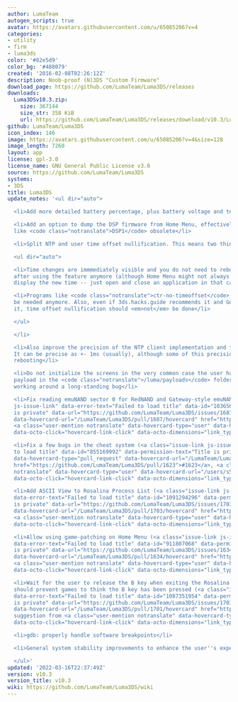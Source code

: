 ```yaml
---
author: LumaTeam
autogen_scripts: true
avatar: https://avatars.githubusercontent.com/u/65085206?v=4
categories:
- utility
- firm
- luma3ds
color: '#82e5d9'
color_bg: '#488079'
created: '2016-02-08T02:26:12Z'
description: Noob-proof (N)3DS "Custom Firmware"
download_page: https://github.com/LumaTeam/Luma3DS/releases
downloads:
  Luma3DSv10.3.zip:
    size: 367144
    size_str: 358 KiB
    url: https://github.com/LumaTeam/Luma3DS/releases/download/v10.3/Luma3DSv10.3.zip
github: LumaTeam/Luma3DS
icon_index: 146
image: https://avatars.githubusercontent.com/u/65085206?v=4&size=128
image_length: 7260
layout: app
license: gpl-3.0
license_name: GNU General Public License v3.0
source: https://github.com/LumaTeam/Luma3DS
systems:
- 3DS
title: Luma3DS
update_notes: '<ul dir="auto">

  <li>Add more detailed battery percentage, plus battery voltage and temperature</li>

  <li>Add an option to dump the DSP firmware from Home Menu, effectively making programs
  like <code class="notranslate">DSP1</code> obsolete</li>

  <li>Split NTP and user time offset nullification. This means two things:

  <ul dir="auto">

  <li>Time changes are immmediately visible and you do not need to reboot your console
  after using the feature anymore (although Home Menu might not always immmediately
  display the new time -- just open and close an application in that case)</li>

  <li>Programs like <code class="notranslate">ctr-no-timeoffset</code> should not
  be needed anymore. Also, even if 3ds.hacks.guide recommends it and GodMode9 mandates
  it, time offset nullification should <em>not</em> be done</li>

  </ul>

  </li>

  <li>Also improve the precision of the NTP client implementation and fix a few bugs.
  It can be precise as +- 1ms (usually), although some of this precision is lost when
  rebooting</li>

  <li>Do not initialize the screens in the very common case the user has only one
  payload in the <code class="notranslate">/luma/payloads</code> folder, effectively
  working around a long-standing bug</li>

  <li>Fix reading emuNAND sector 0 for RedNAND and Gateway-style emuNAND (<a class="issue-link
  js-issue-link" data-error-text="Failed to load title" data-id="1036563625" data-permission-text="Title
  is private" data-url="https://github.com/LumaTeam/Luma3DS/issues/1687" data-hovercard-type="pull_request"
  data-hovercard-url="/LumaTeam/Luma3DS/pull/1687/hovercard" href="https://github.com/LumaTeam/Luma3DS/pull/1687">#1687</a>,
  <a class="user-mention notranslate" data-hovercard-type="user" data-hovercard-url="/users/aspargas2/hovercard"
  data-octo-click="hovercard-link-click" data-octo-dimensions="link_type:self" href="https://github.com/aspargas2">@aspargas2</a>)</li>

  <li>Fix a few bugs in the cheat system (<a class="issue-link js-issue-link" data-error-text="Failed
  to load title" data-id="855169992" data-permission-text="Title is private" data-url="https://github.com/LumaTeam/Luma3DS/issues/1623"
  data-hovercard-type="pull_request" data-hovercard-url="/LumaTeam/Luma3DS/pull/1623/hovercard"
  href="https://github.com/LumaTeam/Luma3DS/pull/1623">#1623</a>, <a class="user-mention
  notranslate" data-hovercard-type="user" data-hovercard-url="/users/s5bug/hovercard"
  data-octo-click="hovercard-link-click" data-octo-dimensions="link_type:self" href="https://github.com/s5bug">@s5bug</a>)</li>

  <li>Add ASCII View to Rosalina Process List (<a class="issue-link js-issue-link"
  data-error-text="Failed to load title" data-id="1091294296" data-permission-text="Title
  is private" data-url="https://github.com/LumaTeam/Luma3DS/issues/1703" data-hovercard-type="pull_request"
  data-hovercard-url="/LumaTeam/Luma3DS/pull/1703/hovercard" href="https://github.com/LumaTeam/Luma3DS/pull/1703">#1703</a>,
  <a class="user-mention notranslate" data-hovercard-type="user" data-hovercard-url="/users/George-lewis/hovercard"
  data-octo-click="hovercard-link-click" data-octo-dimensions="link_type:self" href="https://github.com/George-lewis">@George-lewis</a>)</li>

  <li>Allow using game-patching on Home Menu (<a class="issue-link js-issue-link"
  data-error-text="Failed to load title" data-id="911807068" data-permission-text="Title
  is private" data-url="https://github.com/LumaTeam/Luma3DS/issues/1634" data-hovercard-type="pull_request"
  data-hovercard-url="/LumaTeam/Luma3DS/pull/1634/hovercard" href="https://github.com/LumaTeam/Luma3DS/pull/1634">#1634</a>,
  <a class="user-mention notranslate" data-hovercard-type="user" data-hovercard-url="/users/gabe565/hovercard"
  data-octo-click="hovercard-link-click" data-octo-dimensions="link_type:self" href="https://github.com/gabe565">@gabe565</a>)</li>

  <li>Wait for the user to release the B key when exiting the Rosalina menu. This
  should prevent games to think the B key has been pressed (<a class="issue-link js-issue-link"
  data-error-text="Failed to load title" data-id="1087351954" data-permission-text="Title
  is private" data-url="https://github.com/LumaTeam/Luma3DS/issues/1701" data-hovercard-type="pull_request"
  data-hovercard-url="/LumaTeam/Luma3DS/pull/1701/hovercard" href="https://github.com/LumaTeam/Luma3DS/pull/1701">#1701</a>,
  suggestion from <a class="user-mention notranslate" data-hovercard-type="user" data-hovercard-url="/users/Epicpkmn11/hovercard"
  data-octo-click="hovercard-link-click" data-octo-dimensions="link_type:self" href="https://github.com/Epicpkmn11">@Epicpkmn11</a>)</li>

  <li>gdb: properly handle software breakpoints</li>

  <li>General system stability improvements to enhance the user''s experience</li>

  </ul>'
updated: '2022-03-16T22:37:49Z'
version: v10.3
version_title: v10.3
wiki: https://github.com/LumaTeam/Luma3DS/wiki
---
```

